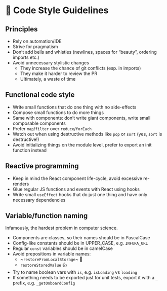 # 💝 Code Style Guidelines

## Principles

- Rely on automation/IDE
- Strive for pragmatism
- Don’t add bells and whistles (newlines, spaces for “beauty”, ordering imports etc.)
- Avoid unnecessary stylistic changes
  - They increase the chance of git conflicts (esp. in imports)
  - They make it harder to review the PR
  - Ultimately, a waste of time

## Functional code style

- Write small functions that do one thing with no side-effects
- Compose small functions to do more things
- Same with components: don’t write giant components, write small composable components
- Prefer `map`/`filter` over `reduce`/`forEach`
- Watch out when using destructive methods like `pop` or `sort` (yes, `sort` is destructive!)
- Avoid initializing things on the module level, prefer to export an init function instead

## Reactive programming

- Keep in mind the React component life-cycle, avoid excessive re-renders
- Glue regular JS functions and events with React using hooks
- Write small `useEffect` hooks that do just one thing and have only necessary dependencies

## Variable/function naming

Infamously, the hardest problem in computer science.

- Components are classes, so their names should be in PascalCase
- Config-like constants should be in UPPER_CASE, e.g. `INFURA_URL`
- Regular `const` variables should be in camelCase
- Avoid prepositions in variable names:
  - ~`restoreFromLocalStorage`~ 🙅
  - `restoreStoredValue` 👍
- Try to name boolean vars with `is`, e.g. `isLoading` vs `loading`
- If something needs to be exported just for unit tests, export it with a `_` prefix, e.g. `_getOnboardConfig`
